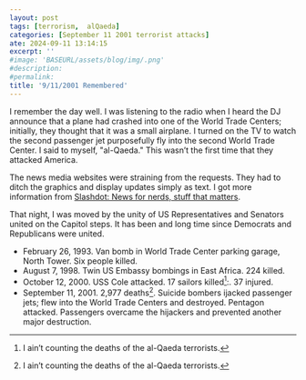 ```yaml
---
layout: post
tags: [terrorism,  alQaeda]
categories: [September 11 2001 terrorist attacks]
ate: 2024-09-11 13:14:15
excerpt: ''
#image: 'BASEURL/assets/blog/img/.png'
#description:
#permalink:
title: '9/11/2001 Remembered'
---
```


I remember the day well. I was listening to the radio when I heard the DJ announce that a plane had crashed into one of the World Trade Centers; initially, they thought that it was a small airplane. I turned on the TV to watch the second passenger jet purposefully fly into the second World Trade Center. I said to myself,  "al-Qaeda." This wasn’t the first time that they attacked America. 

The news media websites were straining from the requests. They had to ditch the graphics and display updates simply as text. I got more information from [Slashdot: News for nerds, stuff that matters](https://slashdot.org/).

That night, I was moved by the unity of US Representatives and Senators united on the Capitol steps. It has been and long time since Democrats and Republicans were united. 
 
- February 26, 1993. Van bomb in World Trade Center parking garage, North Tower. Six people killed.
- August 7, 1998. Twin US Embassy bombings in East Africa. 224 killed.
- October 12, 2000. USS Cole attacked. 17 sailors killed[^11]:. 37 injured. 
- September 11, 2001. 2,977 deaths[^11]. Suicide bombers ijacked passenger jets; flew into the World Trade Centers and destroyed. Pentagon attacked. Passengers overcame the hijackers and prevented another major destruction. 

[^11]: I ain’t counting the deaths of the al-Qaeda terrorists.
